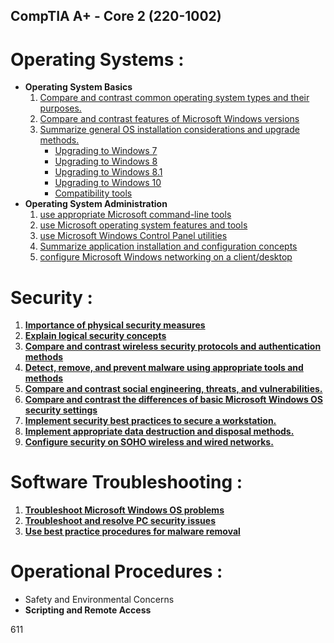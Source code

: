 ## **CompTIA A+ - Core 2 (220-1002)**
# Operating Systems :
- **Operating System Basics**
    1. [Compare and contrast common operating system types and their purposes.](1.1_OS.md)
    2. [Compare and contrast features of Microsoft Windows versions](1.2_OS.md)
    3. [Summarize general OS installation considerations and upgrade methods.](1.3_OS.md)
        - [Upgrading to Windows 7](1.3_OS_windows7.md)
        - [Upgrading to Windows 8](1.3_OS_windows8.md) 
        - [Upgrading to Windows 8.1](1.3_OS_windows8.1.md) 
        - [Upgrading to Windows 10](1.3_OS_windows10.md) 
        - [Compatibility tools ](1.3_OS_compatibility.md)       
- **Operating System Administration** 
    1. [use appropriate Microsoft command-line tools](1.4_OS_win_cmd_tools.md)
    2. [use Microsoft operating system features and tools](1.5_OS_win_tools.md)
    3. [use Microsoft Windows Control Panel utilities](1.6_OS_win_ControlPanel.md)
    4. [Summarize application installation and configuration concepts](1.7_OS_win_sumarize.md)
    5. [configure Microsoft Windows networking on a client/desktop](1.8_OS_win_windows_network.md)

# Security :
1. [**Importance of physical security measures**](2.1_Security_Physical.md)
2. [**Explain logical security concepts**](2.2_Security_logical_security.md)
3. [**Compare and contrast wireless security protocols and authentication methods**](2.3_Security_wireless.md)
4. [**Detect, remove, and prevent malware using appropriate tools and methods**](2.4_Security_malware.md)
5. [**Compare and contrast social engineering, threats, and vulnerabilities.**](2.5_Security_vulnerabilities.md)
6. [**Compare and contrast the differences of basic Microsoft Windows OS security settings**](2.6_Security_Win_Os_Settings.md)
7. [**Implement security best practices to secure a workstation.**](2.7_Security__Best_Practices_OS.md)
8. [**Implement appropriate data destruction and disposal methods.**](2.8_Security_Disposal.md)
9. [**Configure security on SOHO wireless and wired networks.**](2.9_Security_SOHO.md)

# Software Troubleshooting :
1. [**Troubleshoot Microsoft Windows OS problems**](3.1_Software_TR_OS_Problem.md)
2. [**Troubleshoot and resolve PC security issues**](3.2_Software_TR_PC_Sec.md)
3. [**Use best practice procedures for malware removal**](3.3_Software_TR_BP_Mal_rem.md)

# Operational Procedures :
- Safety and Environmental Concerns 
- **Scripting and Remote Access**

611


